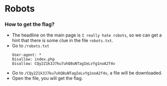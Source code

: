 # Robots

### How to get the flag?
* The headline on the main page is `I really hate robots`, so we can get a hint that there is some clue in the file `robots.txt`.
* Go to `/robots.txt`
    ```
    User-agent: *
    Disallow: index.php
    Disallow: CQy2Z1k3J7ku7uhQ8uNTagIeLvYg1noA2f4v
    ```
* Go to `/CQy2Z1k3J7ku7uhQ8uNTagIeLvYg1noA2f4v`, a file will be downloaded.
* Open the file, you will get the flag.
